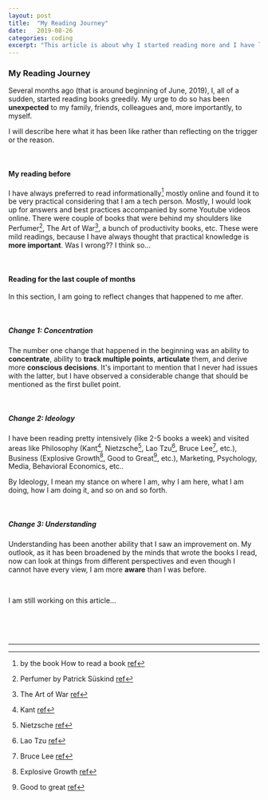 ```yaml
---
layout: post
title:  "My Reading Journey"
date:   2019-08-26
categories: coding
excerpt: "This article is about why I started reading more and I have learnt from the past couple of months"
---
```


### My Reading Journey


Several months ago (that is around beginning of June, 2019), I, all of a sudden, started reading books greedily. My urge to do so has been
<strong>unexpected</strong> to my family, friends, colleagues and, more importantly, to myself.

I will describe here what it has been like rather than reflecting on the trigger or the reason.

<br />

#### My reading before

I have always preferred to read informationally[^1] mostly online and found it to be very practical considering that I am a tech person. Mostly, I would look up for answers and best practices accompanied by some Youtube videos online. There were couple of books that were behind my shoulders like Perfumer[^2], The Art of War[^3], a bunch of productivity books, etc. These were mild readings, because I have always thought that practical knowledge is <strong>more important</strong>. Was I wrong?? I think so...

<br />

#### Reading for the last couple of months

In this section, I am going to reflect changes that happened to me after.

<br />

##### Change 1: Concentration

The number one change that happened in the beginning was an ability to <strong>concentrate</strong>, ability to <strong>track multiple points</strong>, <strong>articulate</strong> them, and derive more <strong>conscious decisions</strong>. It's important to mention that I never had issues with the latter, but I have observed a considerable change that should be mentioned as the first bullet point.

<br />

##### Change 2: Ideology

I have been reading pretty intensively (like 2-5 books a week) and visited areas like Philosophy
(Kant[^4], Nietzsche[^5], Lao Tzu[^6], Bruce Lee[^9], etc.), Business (Explosive Growth[^10], Good to Great[^11], etc.), Marketing, Psychology, Media, Behavioral Economics, etc..


By Ideology, I mean my stance on where I am, why I am here, what I am doing, how I am doing it, and so on and so forth.

<br />

##### Change 3: Understanding

Understanding has been another ability that I saw an improvement on. My outlook, as it has been broadened by the minds that wrote the books I read, now can look at things from different perspectives and even though I cannot have every view, I am more <strong>aware</strong> than I was before.


<br />

I am still working on this article...

<br /><br /><br />

[^1]: by the book How to read a book [ref](https://www.goodreads.com/book/show/567610.How_to_Read_a_Book)
[^2]: Perfumer by Patrick Süskind [ref](https://www.goodreads.com/book/show/343.Perfume?ac=1&from_search=true)
[^3]: The Art of War [ref](https://www.goodreads.com/book/show/10534.The_Art_of_War)
[^4]: Kant [ref](https://www.goodreads.com/book/show/40112370-groundwork-for-the-metaphysics-of-morals)
[^5]: Nietzsche [ref](https://www.goodreads.com/book/show/12321.Beyond_Good_and_Evil)
[^6]: Lao Tzu [ref](https://www.goodreads.com/book/show/6341209-tao-te-ching)
[^9]: Bruce Lee [ref](https://www.goodreads.com/book/show/26247328-bruce-lee)
[^10]: Explosive Growth [ref](https://www.goodreads.com/book/show/36607149-explosive-growth)
[^11]: Good to great [ref](https://www.goodreads.com/book/show/11923102-good-to-great)
[^11]: Good to great [ref](https://www.goodreads.com/book/show/11923102-good-to-great)


-----------------
